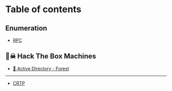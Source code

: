# Table of contents

## Enumeration

* [RPC ](README.md)

## 🏴☠ Hack The Box Machines

* [🌳 Active Directory - Forest](hack-the-box-machines/active-directory-forest.md)

***

* [CRTP](crtp.md)
